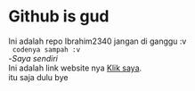 # Github is gud
Ini adalah repo Ibrahim2340 jangan di ganggu :v<br/>
`
codenya sampah :v`
<br/>
-*Saya sendiri*
<br/>
Ini adalah link website nya [Klik saya](https://mnyamnya.github.io/Test/).<br/>
itu saja dulu bye<br/>
